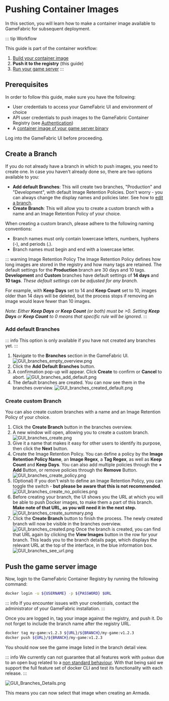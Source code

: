 # Pushing Container Images

In this section, you will learn how to make a container image available to GameFabric for subsequent deployment.

::: tip Workflow

This guide is part of the container workflow:

1. [Build your container image](/multiplayer-servers/getting-started/building-a-container-image)
2. **Push it to the registry** (this guide)
3. [Run your game server](/multiplayer-servers/getting-started/running-your-game-server)
:::

## Prerequisites

In order to follow this guide, make sure you have the following:

* User credentials to access your GameFabric UI and environment of choice
* API user credentials to push images to the GameFabric Container Registry (see [Authentication](/multiplayer-servers/getting-started/authentication))
* A [container image of your game server binary](building-a-container-image.md)

Log into the GameFabric UI before proceeding.

## Create a Branch

If you do not already have a branch in which to push images, you need to create one.
In case you haven't already done so, there are two options available to you:

* **Add default Branches**: This will create two branches, "Production" and "Development", with default Image Retention Policies. Don't worry - you can always change the display names and policies later. See how to [edit a branch](edit-a-branch.md).
* **Create Branch**: This will allow you to create a custom branch with a name and an Image Retention Policy of your choice.

When creating a custom branch, please adhere to the following naming conventions:

* Branch names must only contain lowercase letters, numbers, hyphens (-), and periods (.).
* Branch names must begin and end with a lowercase letter.

::: warning Image Retention Policy
The Image Retention Policy defines how long images are stored in the registry and how many tags are retained.
The default settings for the **Production** branch are 30 days and 10 tags. **Development** and **Custom** branches have default settings of **14 days** and **10 tags**. _These default settings can be adjusted for any branch._

For example, with **Keep Days** set to 14 and **Keep Count** set to 10, images older than 14 days will be deleted, but the process stops if removing an image would leave fewer than 10 images.

_Note: Either **Keep Days** or **Keep Count** (or both) must be >0. Setting **Keep Days** or **Keep Count** to _0_ means that specific rule will be ignored._
:::

### Add default Branches

::: info
This option is only available if you have not created any branches yet.
:::

1. Navigate to the **Branches** section in the GameFabric UI.
![GUI_branches_empty_overview.png](images/branches/GUI_branches_empty_overview.png)
2. Click the **Add Default Branches** button.
3. A confirmation pop-up will appear. Click **Create** to confirm or **Cancel** to abort.
![GUI_branches_add_default.png](images/branches/GUI_branches_add_default.png)
4. The default branches are created. You can now see them in the branches overview.
![GUI_branches_created_default.png](images/branches/GUI_branches_created_default.png)

### Create custom Branch

You can also create custom branches with a name and an Image Retention Policy of your choice.

1. Click the **Create Branch** button in the branches overview.
2. A new window will open, allowing you to create a custom branch.
![GUI_branches_create.png](images/branches/GUI_branches_create.png)
3. Give it a name that makes it easy for other users to identify its purpose, then click the **Next** button.
4. Create the Image Retention Policy. You can define a policy by the **Image Retention Policy Name**, an **Image Regex**, a **Tag Regex**, as well as **Keep Count** and **Keep Days**. You can also add multiple policies through the **+ Add** Button, or remove policies through the **Remove** Button.
![GUI_branches_create_policy.png](images/branches/GUI_branches_create_policy.png)
5. (Optional) If you don't wish to define an Image Retention Policy, you can toggle the switch - **but please be aware that this is not recommended**.
![GUI_branches_create_no_policies.png](images/branches/GUI_branches_create_no_policies.png)
6. Before creating your branch, the UI shows you the URL at which you will be able to push Docker images, to make them a part of this branch. **Make note of that URL, as you will need it in the next step.**
![GUI_branches_create_summary.png](images/branches/GUI_branches_create_summary.png)
7. Click the **Create Branch** button to finish the process. The newly created branch will now be visible in the branches overview.
![GUI_branches_created.png](images/branches/GUI_branches_created.png)
Once the branch is created, you can find that URL again by clicking the **View Images** button in the row for your branch. This leads you to the branch details page, which displays the relevant URL at the top of the interface, in the blue information box.
![GUI_branches_see_url.png](images/branches/GUI_branches_see_url.png)

## Push the game server image

Now, login to the GameFabric Container Registry by running the following command:

```bash
docker login -u ${USERNAME} -p ${PASSWORD} $URL
```

::: info
If you encounter issues with your credentials, contact the administrator of your GameFabric installation.
:::

Once you are logged in, tag your image against the registry, and push it.
Do not forget to include the branch name after the registry URL.

```bash
docker tag my-game:v1.2.3 ${URL}/${BRANCH}/my-game:v1.2.3
docker push ${URL}/${BRANCH}/my-game:v1.2.3
```

You should now see the game image listed in the branch detail view.

::: info
We currently can not guarantee that all features work with `podman` due to an open bug related to a [non standard behaviour](https://github.com/containers/podman/issues/15187).
With that being said we support the full feature set of docker CLI and test its functionality with each release.
:::

![GUI_Branches_Details.png](images/armada/GUI_Branches_Details.png)

This means you can now select that image when creating an Armada.
